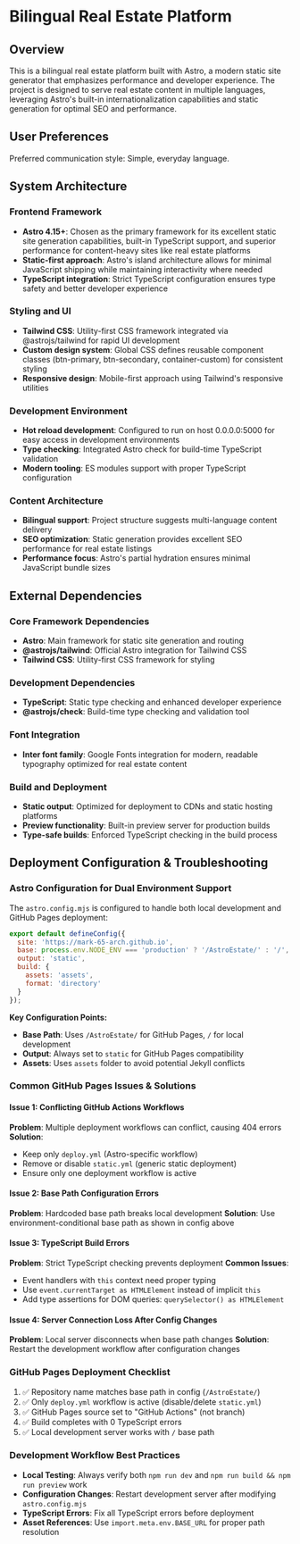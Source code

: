# Bilingual Real Estate Platform

## Overview

This is a bilingual real estate platform built with Astro, a modern static site generator that emphasizes performance and developer experience. The project is designed to serve real estate content in multiple languages, leveraging Astro's built-in internationalization capabilities and static generation for optimal SEO and performance.

## User Preferences

Preferred communication style: Simple, everyday language.

## System Architecture

### Frontend Framework
- **Astro 4.15+**: Chosen as the primary framework for its excellent static site generation capabilities, built-in TypeScript support, and superior performance for content-heavy sites like real estate platforms
- **Static-first approach**: Astro's island architecture allows for minimal JavaScript shipping while maintaining interactivity where needed
- **TypeScript integration**: Strict TypeScript configuration ensures type safety and better developer experience

### Styling and UI
- **Tailwind CSS**: Utility-first CSS framework integrated via @astrojs/tailwind for rapid UI development
- **Custom design system**: Global CSS defines reusable component classes (btn-primary, btn-secondary, container-custom) for consistent styling
- **Responsive design**: Mobile-first approach using Tailwind's responsive utilities

### Development Environment
- **Hot reload development**: Configured to run on host 0.0.0.0:5000 for easy access in development environments
- **Type checking**: Integrated Astro check for build-time TypeScript validation
- **Modern tooling**: ES modules support with proper TypeScript configuration

### Content Architecture
- **Bilingual support**: Project structure suggests multi-language content delivery
- **SEO optimization**: Static generation provides excellent SEO performance for real estate listings
- **Performance focus**: Astro's partial hydration ensures minimal JavaScript bundle sizes

## External Dependencies

### Core Framework Dependencies
- **Astro**: Main framework for static site generation and routing
- **@astrojs/tailwind**: Official Astro integration for Tailwind CSS
- **Tailwind CSS**: Utility-first CSS framework for styling

### Development Dependencies
- **TypeScript**: Static type checking and enhanced developer experience
- **@astrojs/check**: Build-time type checking and validation tool

### Font Integration
- **Inter font family**: Google Fonts integration for modern, readable typography optimized for real estate content

### Build and Deployment
- **Static output**: Optimized for deployment to CDNs and static hosting platforms
- **Preview functionality**: Built-in preview server for production builds
- **Type-safe builds**: Enforced TypeScript checking in the build process

## Deployment Configuration & Troubleshooting

### Astro Configuration for Dual Environment Support
The `astro.config.mjs` is configured to handle both local development and GitHub Pages deployment:

```javascript
export default defineConfig({
  site: 'https://mark-65-arch.github.io',
  base: process.env.NODE_ENV === 'production' ? '/AstroEstate/' : '/',
  output: 'static',
  build: {
    assets: 'assets',
    format: 'directory'
  }
});
```

**Key Configuration Points:**
- **Base Path**: Uses `/AstroEstate/` for GitHub Pages, `/` for local development
- **Output**: Always set to `static` for GitHub Pages compatibility
- **Assets**: Uses `assets` folder to avoid potential Jekyll conflicts

### Common GitHub Pages Issues & Solutions

#### Issue 1: Conflicting GitHub Actions Workflows
**Problem**: Multiple deployment workflows can conflict, causing 404 errors
**Solution**: 
- Keep only `deploy.yml` (Astro-specific workflow)
- Remove or disable `static.yml` (generic static deployment)
- Ensure only one deployment workflow is active

#### Issue 2: Base Path Configuration Errors  
**Problem**: Hardcoded base path breaks local development
**Solution**: Use environment-conditional base path as shown in config above

#### Issue 3: TypeScript Build Errors
**Problem**: Strict TypeScript checking prevents deployment
**Common Issues**:
- Event handlers with `this` context need proper typing
- Use `event.currentTarget as HTMLElement` instead of implicit `this`
- Add type assertions for DOM queries: `querySelector() as HTMLElement`

#### Issue 4: Server Connection Loss After Config Changes
**Problem**: Local server disconnects when base path changes
**Solution**: Restart the development workflow after configuration changes

### GitHub Pages Deployment Checklist
1. ✅ Repository name matches base path in config (`/AstroEstate/`)
2. ✅ Only `deploy.yml` workflow is active (disable/delete `static.yml`)
3. ✅ GitHub Pages source set to "GitHub Actions" (not branch)
4. ✅ Build completes with 0 TypeScript errors
5. ✅ Local development server works with `/` base path

### Development Workflow Best Practices
- **Local Testing**: Always verify both `npm run dev` and `npm run build && npm run preview` work
- **Configuration Changes**: Restart development server after modifying `astro.config.mjs`
- **TypeScript Errors**: Fix all TypeScript errors before deployment
- **Asset References**: Use `import.meta.env.BASE_URL` for proper path resolution